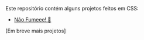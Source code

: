 
Este repositório contém alguns projetos feitos em CSS:


- [Não Fumeee! 🚬](https://github.com/littlebru/Linguagem-C/blob/master/CURSOS%20ALURA/README.md)

[Em breve mais projetos]